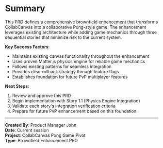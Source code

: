 # Summary

This PRD defines a comprehensive brownfield enhancement that transforms CollabCanvas into a collaborative Pong-style game. The enhancement leverages existing architecture while adding game mechanics through three sequential stories that minimize risk to the current system.

**Key Success Factors**:
- Maintains existing canvas functionality throughout the enhancement
- Uses proven Matter.js physics engine for reliable game mechanics
- Follows existing patterns for seamless integration
- Provides clear rollback strategy through feature flags
- Establishes foundation for future PvP multiplayer features

**Next Steps**:
1. Review and approve this PRD
2. Begin implementation with Story 1.1 (Physics Engine Integration)
3. Validate each story's integration verification criteria
4. Prepare for future PvP enhancement based on this foundation

---

**Created By**: Product Manager John  
**Date**: Current session  
**Project**: CollabCanvas Pong Game Pivot  
**Type**: Brownfield Enhancement PRD
